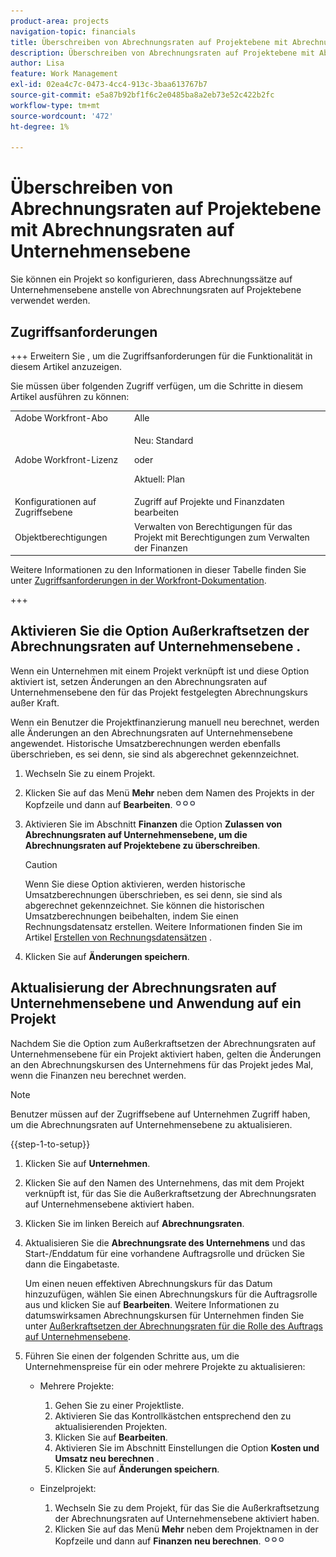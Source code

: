 ```yaml
---
product-area: projects
navigation-topic: financials
title: Überschreiben von Abrechnungsraten auf Projektebene mit Abrechnungsraten auf Unternehmensebene
description: Überschreiben von Abrechnungsraten auf Projektebene mit Abrechnungsraten auf Unternehmensebene
author: Lisa
feature: Work Management
exl-id: 02ea4c7c-0473-4cc4-913c-3baa613767b7
source-git-commit: e5a87b92bf1f6c2e0485ba8a2eb73e52c422b2fc
workflow-type: tm+mt
source-wordcount: '472'
ht-degree: 1%

---
```


# Überschreiben von Abrechnungsraten auf Projektebene mit Abrechnungsraten auf Unternehmensebene

<!--
<p data-mc-conditions="QuicksilverOrClassic.Draft mode">(NOTE: THIS IS LINKED TO THE UI IN THE EDIT PROJECT MODAL)</p>
-->

Sie können ein Projekt so konfigurieren, dass Abrechnungssätze auf Unternehmensebene anstelle von Abrechnungsraten auf Projektebene verwendet werden.

## Zugriffsanforderungen

+++ Erweitern Sie , um die Zugriffsanforderungen für die Funktionalität in diesem Artikel anzuzeigen.

Sie müssen über folgenden Zugriff verfügen, um die Schritte in diesem Artikel ausführen zu können:

<table style="table-layout:auto"> 
 <col> 
 <col> 
 <tbody> 
  <tr> 
   <td role="rowheader">Adobe Workfront-Abo</td> 
   <td>Alle</td> 
  </tr> 
  <tr> 
   <td role="rowheader">Adobe Workfront-Lizenz</td> 
   <td>
   <p>Neu: Standard</p>
   <p>oder</p>
   <p>Aktuell: Plan</p></td> 
  </tr> 
  <tr> 
   <td role="rowheader">Konfigurationen auf Zugriffsebene</td> 
   <td>Zugriff auf Projekte und Finanzdaten bearbeiten</td> 
  </tr> 
  <tr> 
   <td role="rowheader">Objektberechtigungen</td> 
   <td>Verwalten von Berechtigungen für das Projekt mit Berechtigungen zum Verwalten der Finanzen</td> 
  </tr> 
 </tbody> 
</table>

Weitere Informationen zu den Informationen in dieser Tabelle finden Sie unter [Zugriffsanforderungen in der Workfront-Dokumentation](/help/quicksilver/administration-and-setup/add-users/access-levels-and-object-permissions/access-level-requirements-in-documentation.md).

+++

## Aktivieren Sie die Option Außerkraftsetzen der Abrechnungsraten auf Unternehmensebene .

Wenn ein Unternehmen mit einem Projekt verknüpft ist und diese Option aktiviert ist, setzen Änderungen an den Abrechnungsraten auf Unternehmensebene den für das Projekt festgelegten Abrechnungskurs außer Kraft.

Wenn ein Benutzer die Projektfinanzierung manuell neu berechnet, werden alle Änderungen an den Abrechnungsraten auf Unternehmensebene angewendet. Historische Umsatzberechnungen werden ebenfalls überschrieben, es sei denn, sie sind als abgerechnet gekennzeichnet.

1. Wechseln Sie zu einem Projekt.
1. Klicken Sie auf das Menü **Mehr** neben dem Namen des Projekts in der Kopfzeile und dann auf **Bearbeiten**.![](assets/qs-more-icon-on-an-object.png)
1. Aktivieren Sie im Abschnitt **Finanzen** die Option **Zulassen von Abrechnungsraten auf Unternehmensebene, um die Abrechnungsraten auf Projektebene zu überschreiben**.

   >[!CAUTION]
   >
   >Wenn Sie diese Option aktivieren, werden historische Umsatzberechnungen überschrieben, es sei denn, sie sind als abgerechnet gekennzeichnet. Sie können die historischen Umsatzberechnungen beibehalten, indem Sie einen Rechnungsdatensatz erstellen. Weitere Informationen finden Sie im Artikel [Erstellen von Rechnungsdatensätzen](../../../manage-work/projects/project-finances/create-billing-records.md) .

1. Klicken Sie auf **Änderungen speichern**.

## Aktualisierung der Abrechnungsraten auf Unternehmensebene und Anwendung auf ein Projekt

Nachdem Sie die Option zum Außerkraftsetzen der Abrechnungsraten auf Unternehmensebene für ein Projekt aktiviert haben, gelten die Änderungen an den Abrechnungskursen des Unternehmens für das Projekt jedes Mal, wenn die Finanzen neu berechnet werden.

>[!NOTE]
>
>Benutzer müssen auf der Zugriffsebene auf Unternehmen Zugriff haben, um die Abrechnungsraten auf Unternehmensebene zu aktualisieren.

{{step-1-to-setup}}

1. Klicken Sie auf **Unternehmen**.
1. Klicken Sie auf den Namen des Unternehmens, das mit dem Projekt verknüpft ist, für das Sie die Außerkraftsetzung der Abrechnungsraten auf Unternehmensebene aktiviert haben.
1. Klicken Sie im linken Bereich auf **Abrechnungsraten**.
1. Aktualisieren Sie die **Abrechnungsrate des Unternehmens** und das Start-/Enddatum für eine vorhandene Auftragsrolle und drücken Sie dann die Eingabetaste.

   Um einen neuen effektiven Abrechnungskurs für das Datum hinzuzufügen, wählen Sie einen Abrechnungskurs für die Auftragsrolle aus und klicken Sie auf **Bearbeiten**. Weitere Informationen zu datumswirksamen Abrechnungskursen für Unternehmen finden Sie unter [Außerkraftsetzen der Abrechnungsraten für die Rolle des Auftrags auf Unternehmensebene](/help/quicksilver/administration-and-setup/set-up-workfront/organizational-setup/override-job-role-billing-rates-company-level.md).

1. Führen Sie einen der folgenden Schritte aus, um die Unternehmenspreise für ein oder mehrere Projekte zu aktualisieren:

   * Mehrere Projekte:

      1. Gehen Sie zu einer Projektliste.
      1. Aktivieren Sie das Kontrollkästchen entsprechend den zu aktualisierenden Projekten.
      1. Klicken Sie auf **Bearbeiten**.
      1. Aktivieren Sie im Abschnitt Einstellungen die Option **Kosten und Umsatz neu berechnen** .
      1. Klicken Sie auf **Änderungen speichern**.

   * Einzelprojekt:

      1. Wechseln Sie zu dem Projekt, für das Sie die Außerkraftsetzung der Abrechnungsraten auf Unternehmensebene aktiviert haben.
      1. Klicken Sie auf das Menü **Mehr** neben dem Projektnamen in der Kopfzeile und dann auf **Finanzen neu berechnen**.![](assets/qs-more-icon-on-an-object.png)
